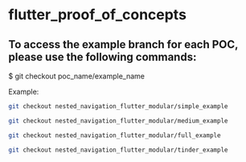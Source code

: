 ﻿# flutter_proof_of_concepts

## To access the example branch for each POC, please use the following commands:
$ git checkout poc_name/example_name

Example:

```bash
git checkout nested_navigation_flutter_modular/simple_example
```

```bash
git checkout nested_navigation_flutter_modular/medium_example
```

```bash
git checkout nested_navigation_flutter_modular/full_example
```

```bash
git checkout nested_navigation_flutter_modular/tinder_example
```
